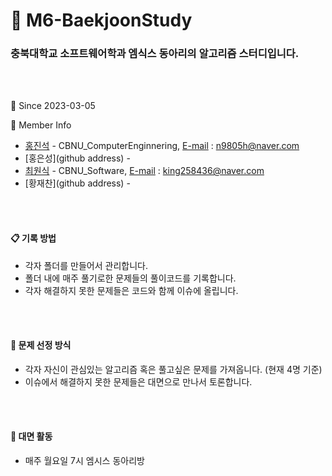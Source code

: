 # :book: M6-BaekjoonStudy

### 충북대학교 소프트웨어학과 엠식스 동아리의 알고리즘 스터디입니다.
<br></br>

:calendar: Since 2023-03-05

:couple: Member Info

- [홍진석](http://github.com/Hong-JinSuk) - CBNU_ComputerEnginnering, [E-mail](n9805h@naver.com) : n9805h@naver.com
- [홍은성](github address) - 
- [최원식](https://github.com/king258436) - CBNU_Software, [E-mail](king258436@naver.com) : king258436@naver.com
- [황재찬](github address) - 


<br></br>
####  :clipboard: 기록 방법

- 각자 폴더를 만들어서 관리합니다.
- 폴더 내에 매주 풀기로한 문제들의 풀이코드를 기록합니다.
- 각자 해결하지 못한 문제들은 코드와 함께 이슈에 올립니다.

<br></br>
#### :mag_right: 문제 선정 방식
- 각자 자신이 관심있는 알고리즘 혹은 풀고싶은 문제를 가져옵니다. (현재 4명 기준)
- 이슈에서 해결하지 못한 문제들은 대면으로 만나서 토론합니다.

<br></br>
####  :school: 대면 활동
- 매주 월요일 7시 엠시스 동아리방
